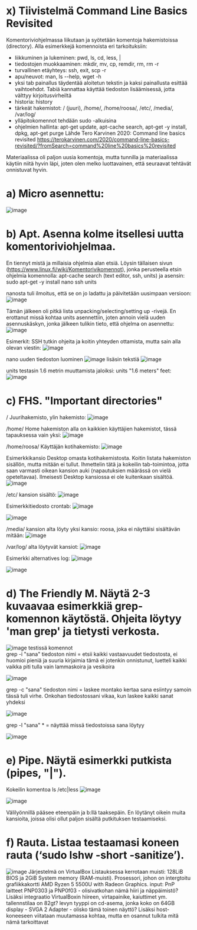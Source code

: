 # x) Tiivistelmä Command Line Basics Revisited
Komentoriviohjelmassa liikutaan ja syötetään komentoja hakemistoissa (directory). Alla esimerkkejä komennoista eri tarkoituksiin:
- liikkuminen ja lukeminen: pwd, ls, cd, less, |
- tiedostojen muokkaaminen: mkdir, mv, cp, remdir, rm, rm -r
- turvallinen etäyhteys: ssh, exit, scp -r
- apu/neuvot: man, ls --help, wget -h
- yksi tab painallus täydentää aloitetun tekstin ja kaksi painallusta esittää vaihtoehdot. Tabiä kannattaa käyttää tiedoston lisäämisessä, jotta välttyy kirjoitusvirheiltä
- historia: history
- tärkeät hakemistot: / (juuri), /home/, /home/roosa/, /etc/, /media/, /var/log/
- ylläpitokomennot tehdään sudo -alkuisina
- ohjelmien hallinta: apt-get update, apt-cache search, apt-get -y install, dpkg, apt-get purge
Lähde Tero Karvinen 2020: Command line basics revisited https://terokarvinen.com/2020/command-line-basics-revisited/?fromSearch=command%20line%20basics%20revisited 

Materiaalissa oli paljon uusia komentoja, mutta tunnilla ja materiaalissa käytiin niitä hyvin läpi, joten olen melko luottavainen, että seuraavat tehtävät onnistuvat hyvin.

# a) Micro asennettu:
![image](https://github.com/user-attachments/assets/282bd7b8-7817-46b8-9269-4234cff8439b)


# b) Apt. Asenna kolme itsellesi uutta komentoriviohjelmaa. 
En tiennyt mistä ja millaisia ohjelmia alan etsiä. Löysin tällaisen sivun (https://www.linux.fi/wiki/Komentorivikomennot), jonka perusteella etsin ohjelmia komennolla: apt-cache search (text editor, ssh, units) ja asensin: sudo apt-get -y install nano ssh units

nanosta tuli ilmoitus, että se on jo ladattu ja päivitetään uusimpaan versioon:
![image](https://github.com/user-attachments/assets/c06fc5f2-df36-441b-a911-7e6893beed5b)

Tämän jälkeen oli pitkä lista unpacking/selecting/setting up -rivejä. En erottanut missä kohtaa units asennettiin, joten annoin vielä uuden asennuskäskyn, jonka jälkeen tulikin tieto, että ohjelma on asennettu:
![image](https://github.com/user-attachments/assets/4af31a05-3b04-4d7a-8e3c-d3f10fb0b28c)

Esimerkit:
SSH tutkin ohjeita ja koitin yhteyden ottamista, mutta sain alla olevan viestin: 
![image](https://github.com/user-attachments/assets/60e3bb35-0d58-451d-aa7b-4afe8a3f2ccc)

nano
uuden tiedoston luominen
![image](https://github.com/user-attachments/assets/5b1dc8d6-e0d7-4b0c-91e6-f6bb5567409e)
lisäsin tekstiä
![image](https://github.com/user-attachments/assets/79281a96-8965-487f-a087-8cf4bc73aab4)


units testasin 1.6 metrin muuttamista jaloiksi: units "1.6 meters" feet:
![image](https://github.com/user-attachments/assets/e65db1b8-6762-4722-ac4d-3b06c0418401)


# c) FHS. "Important directories"
/	Juurihakemisto, ylin hakemisto: 
![image](https://github.com/user-attachments/assets/1cef84e0-d39e-4b53-8b1d-89fd6dc5fec5)

/home/	Home hakemiston alla on kaikkien käyttäjien hakemistot, tässä tapauksessa vain yksi: 
 ![image](https://github.com/user-attachments/assets/ac2ca093-47db-4d4e-b098-0ebf6b6a065e)

/home/roosa/	Käyttäjän kotihakemisto:
![image](https://github.com/user-attachments/assets/745e83ac-f89b-4228-98c6-9086a41b652a)

Esimerkkikansio Desktop omasta kotihakemistosta. Koitin listata hakemiston sisällön, mutta mitään ei tullut. Ihmettelin tätä ja kokeilin tab-toimintoa, jotta saan varmasti oikean kansion auki (napautuksien määrässä on vielä opeteltavaa). Ilmeisesti Desktop kansiossa ei ole kuitenkaan sisältöä.
![image](https://github.com/user-attachments/assets/da6c2a49-bb3e-45f5-b56b-e0a785cbf832)

/etc/	kansion sisältö:
![image](https://github.com/user-attachments/assets/73a27c40-8309-43a7-b167-7483bc45f45a)

Esimerkkitiedosto crontab:
![image](https://github.com/user-attachments/assets/023cce46-d3fc-463d-8b73-cf5901501a9e)

![image](https://github.com/user-attachments/assets/bd492788-6732-4264-85f9-893dc8c3eea7)

/media/ kansion alta löyty yksi kansio: roosa, joka ei näyttäisi sisältävän mitään:
![image](https://github.com/user-attachments/assets/930ad37b-b7e4-4be5-9b7b-fcb2142269bf)

/var/log/	alta löytyvät kansiot:
![image](https://github.com/user-attachments/assets/49ec37a2-0335-425d-a9bb-5f0164a81c91)

Esimerkki alternatives log:
![image](https://github.com/user-attachments/assets/f025c34e-ca3d-426e-923b-678d3093530c)

![image](https://github.com/user-attachments/assets/fcdae216-1ef9-43f6-9173-01ed544a0f5d)


# d) The Friendly M. Näytä 2-3 kuvaavaa esimerkkiä grep-komennon käytöstä. Ohjeita löytyy 'man grep' ja tietysti verkosta.
![image](https://github.com/user-attachments/assets/3ccac8f0-4ee6-4696-8b86-d63e9fd705f1)
testissä komennot   
grep -i "sana" tiedoston nimi = etsii kaikki vastaavuudet tiedostosta, ei huomioi pieniä ja suuria kirjaimia
tämä ei jotenkin onnistunut, luetteli kaikki vaikka piti tulla vain lammaskoira ja vesikoira

![image](https://github.com/user-attachments/assets/8f8d9c84-daa8-47fa-af44-9dfc5ad211be)

grep -c "sana" tiedoston nimi = laskee montako kertaa sana esiintyy
samoin tässä tuli virhe. Onkohan tiedostossani vikaa, kun laskee kaikki sanat yhdeksi

![image](https://github.com/user-attachments/assets/9657c194-8d6b-4f9b-b62f-fdd71e2b662d)

grep -l "sana" * = näyttää missä tiedostoissa sana löytyy

![image](https://github.com/user-attachments/assets/f33c215a-dcc1-44d1-8952-83c907c8a5cc)



# e) Pipe. Näytä esimerkki putkista (pipes, "|").
Kokeilin komentoa ls /etc|less
![image](https://github.com/user-attachments/assets/6bf45d68-87f1-4a70-9e96-c478fb0f2caf)

![image](https://github.com/user-attachments/assets/de067952-e8e6-4b32-8030-01f7561e1dc9)

Välilyönnillä pääsee eteenpäin ja b:llä taaksepäin. En löytänyt oikein muita kansioita, joissa olisi ollut paljon sisältä putkituksen testaamiseksi.

# f) Rauta. Listaa testaamasi koneen rauta (‘sudo lshw -short -sanitize’). 
![image](https://github.com/user-attachments/assets/ee1f68cf-1a89-4f86-92db-b5b136209bce)
Järjestelmä on VirtualBox
Listauksessa kerrotaan muisti: 128LiB BIOS ja 2GiB System memory (RAM-muisti).
Prosessori, johon on intergtoitu grafiikkakortti AMD Ryzen 5 5500U with Radeon Graphics. 
input: PnP laitteet PNP0303 ja PNP0f03 - olisivatkohan nämä hiiri ja näppäimistö? Lisäksi integraatio VirtualBoxin hiireen, virtapainike, kaiuttimet ym.
tallennstilaa on 82gt?
levyn tyyppi on cd-asema, jonka koko on 64GB 
display - SVGA 2 Adapter - olisko tämä toinen näyttö?
Lisäksi host-koneeseen viitataan muutamassa kohtaa, mutta en osannut tulkita mitä nämä tarkoittavat



